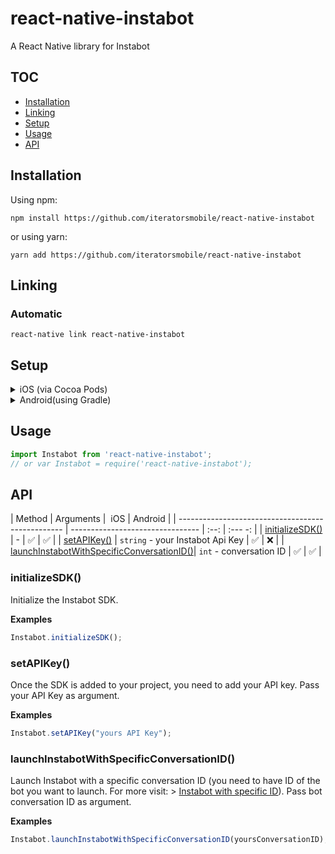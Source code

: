 # react-native-instabot
A React Native library for Instabot

## TOC
* [Installation](#installation)
* [Linking](#linking)
* [Setup](#setup)
* [Usage](#usage)
* [API](#api)

## Installation

Using npm:
```shell
npm install https://github.com/iteratorsmobile/react-native-instabot
```

or using yarn:
```shell
yarn add https://github.com/iteratorsmobile/react-native-instabot
```

## Linking

### Automatic

```shell
react-native link react-native-instabot
```
## Setup

<details>
    <summary>iOS (via Cocoa Pods)</summary>

Add the following line to your build targets in your `Podfile`

`pod 'Instabot', :path => '../ios/'`

Then run `pod install`

</details>

<details>
    <summary>Android(using Gradle)</summary>

In react-native-instabot build.gradle add the following lines:

```diff
repositories {
    maven {
        url 'https://artifactory.roko.mobi/artifactory/libs-release'
        }
}

dependencies { 
    compile 'io.instabot:instabot-android-sdk:1.0+@aar'
    compile 'com.google.code.gson:gson:2.7'
    compile 'com.android.support:appcompat-v7:24.2.1' // or above
    compile 'com.android.support:recyclerview-v7:24.2.1' // or above
} 
```
</details>

## Usage

```js
import Instabot from 'react-native-instabot';
// or var Instabot = require('react-native-instabot');
```
## API

| Method                                            | Arguments                        |  iOS | Android |
| ------------------------------------------------- | -------------------------------- | :--: | :--- -: |
| [initializeSDK()](#initializeSDK)                 |     -                            |  ✅  |   ✅    |
| [setAPIKey()](#setAPIKey)                         | `string` - your Instabot Api Key |  ✅  |   ❌    |
| [launchInstabotWithSpecificConversationID()](#launchInstabotWithSpecificConversationID)| `int` - conversation ID          |  ✅  |   ✅    |

### initializeSDK()

Initialize the Instabot SDK.

**Examples**

```js
Instabot.initializeSDK();
```

### setAPIKey()

Once the SDK is added to your project, you need to add your API key. Pass your API Key as argument.

**Examples**

```js
Instabot.setAPIKey("yours API Key");
```
### launchInstabotWithSpecificConversationID()

Launch Instabot with a specific conversation ID (you need to have ID of the bot you want to launch. For more visit: > [Instabot with specific ID](https://docs.instabot.io/docs/ios-launch-instabot-with-specific-conversation-id)). Pass bot conversation ID as argument. 

**Examples**

```js
Instabot.launchInstabotWithSpecificConversationID(yoursConversationID);
```
